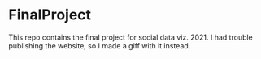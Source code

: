 # FinalProject
This repo contains the final project for social data viz. 2021. I had trouble publishing the website, so I made a giff with it instead.
